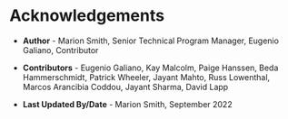 # Acknowledgements

* **Author** - Marion Smith, Senior Technical Program Manager, Eugenio Galiano, Contributor

* **Contributors** -  Eugenio Galiano, Kay Malcolm, Paige Hanssen, Beda Hammerschmidt, Patrick Wheeler, Jayant  Mahto, Russ Lowenthal, Marcos Arancibia Coddou, Jayant Sharma, David Lapp
* **Last Updated By/Date** - Marion Smith, September 2022

